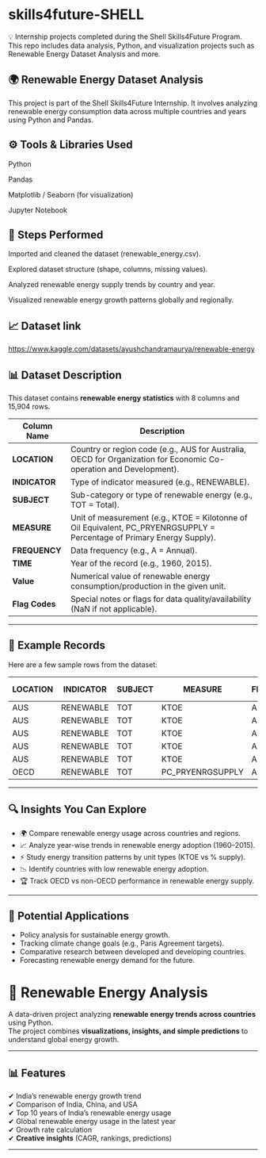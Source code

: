 # skills4future-SHELL
💡 Internship projects completed during the Shell Skills4Future Program. This repo includes data analysis, Python, and visualization projects such as Renewable Energy Dataset Analysis and more.

## 🌍 Renewable Energy Dataset Analysis

This project is part of the Shell Skills4Future Internship. It involves analyzing renewable energy consumption data across multiple countries and years using Python and Pandas.

## ⚙️ Tools & Libraries Used

Python

Pandas

Matplotlib / Seaborn (for visualization)

Jupyter Notebook

## 🚀 Steps Performed

Imported and cleaned the dataset (renewable_energy.csv).

Explored dataset structure (shape, columns, missing values).

Analyzed renewable energy supply trends by country and year.

Visualized renewable energy growth patterns globally and regionally.

## 📈 Dataset link
https://www.kaggle.com/datasets/ayushchandramaurya/renewable-energy

## 📊 Dataset Description  

This dataset contains **renewable energy statistics** with 8 columns and 15,904 rows.  

| Column Name   | Description |
|---------------|-------------|
| **LOCATION**  | Country or region code (e.g., AUS for Australia, OECD for Organization for Economic Co-operation and Development). |
| **INDICATOR** | Type of indicator measured (e.g., RENEWABLE). |
| **SUBJECT**   | Sub-category or type of renewable energy (e.g., TOT = Total). |
| **MEASURE**   | Unit of measurement (e.g., KTOE = Kilotonne of Oil Equivalent, PC_PRYENRGSUPPLY = Percentage of Primary Energy Supply). |
| **FREQUENCY** | Data frequency (e.g., A = Annual). |
| **TIME**      | Year of the record (e.g., 1960, 2015). |
| **Value**     | Numerical value of renewable energy consumption/production in the given unit. |
| **Flag Codes**| Special notes or flags for data quality/availability (NaN if not applicable). |

---

## 📑 Example Records  

Here are a few sample rows from the dataset:  

| LOCATION | INDICATOR | SUBJECT | MEASURE | FREQUENCY | TIME | Value    | Flag Codes |
|----------|-----------|---------|---------|-----------|------|----------|------------|
| AUS      | RENEWABLE | TOT     | KTOE    | A         | 1960 | 4436.932 | NaN        |
| AUS      | RENEWABLE | TOT     | KTOE    | A         | 1961 | 4490.510 | NaN        |
| AUS      | RENEWABLE | TOT     | KTOE    | A         | 1962 | 4407.097 | NaN        |
| AUS      | RENEWABLE | TOT     | KTOE    | A         | 1963 | 4628.738 | NaN        |
| AUS      | RENEWABLE | TOT     | KTOE    | A         | 1964 | 4497.396 | NaN        |
| OECD     | RENEWABLE | TOT     | PC_PRYENRGSUPPLY | A | 2015 | 9.640    | NaN        |

---

## 🔍 Insights You Can Explore  

- 🌍 Compare renewable energy usage across countries and regions.  
- 📈 Analyze year-wise trends in renewable energy adoption (1960–2015).  
- ⚡ Study energy transition patterns by unit types (KTOE vs % supply).  
- 📉 Identify countries with low renewable energy adoption.  
- 🏆 Track OECD vs non-OECD performance in renewable energy supply.  

---

## 🚀 Potential Applications  

- Policy analysis for sustainable energy growth.  
- Tracking climate change goals (e.g., Paris Agreement targets).  
- Comparative research between developed and developing countries.  
- Forecasting renewable energy demand for the future.  

# 🌱 Renewable Energy Analysis

A data-driven project analyzing **renewable energy trends across countries** using Python.  
The project combines **visualizations, insights, and simple predictions** to understand global energy growth.

---

## 📊 Features
✔ India’s renewable energy growth trend  
✔ Comparison of India, China, and USA  
✔ Top 10 years of India’s renewable energy usage  
✔ Global renewable energy usage in the latest year  
✔ Growth rate calculation  
✔ **Creative insights** (CAGR, rankings, predictions)  

---




